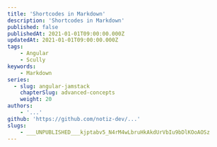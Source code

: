 ```yaml
---
title: 'Shortcodes in Markdown'
description: 'Shortcodes in Markdown'
published: false
publishedAt: 2021-01-01T09:00:00.000Z
updatedAt: 2021-01-01T09:00:00.000Z
tags:
    - Angular
    - Scully
keywords:
    - Markdown
series:
  - slug: angular-jamstack
    chapterSlug: advanced-concepts
    weight: 20
authors:
    - '...'
github: 'https://github.com/notiz-dev/...'
slugs:
    - ___UNPUBLISHED___kjptabv5_N4rM4wLbruHkAkdUrVbIu9bDlKOoAOSz
---
```


